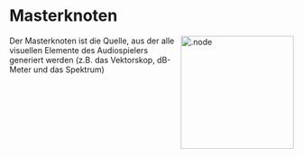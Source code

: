 # Masterknoten

<img align="right" style="margin-left: 8px;" src="https://cdn.discordapp.com/attachments/667464431562653706/1052196096467812392/master_node.png" alt=".node" width="200"/>

Der Masterknoten ist die Quelle, aus der alle visuellen Elemente des Audiospielers generiert werden (z.B. das Vektorskop, dB-Meter und das Spektrum)
